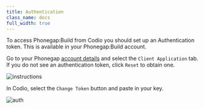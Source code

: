 ```yaml
---
title: Authentication
class_name: docs
full_width: true
---
```



To access Phonegap:Build from Codio you should set up an Authentication token. This is available in your Phonegap:Build account.

Go to your Phonegap [account details](https://build.phonegap.com/people/edit) and select the `Client Application` tab. If you do not see an authentication token, click `Reset` to obtain one.

![instructions](/img/docs/phonegap-token-help.gif)

In Codio, select the `Change Token` button and paste in your key.

![auth](/img/docs/authtoken.png)

